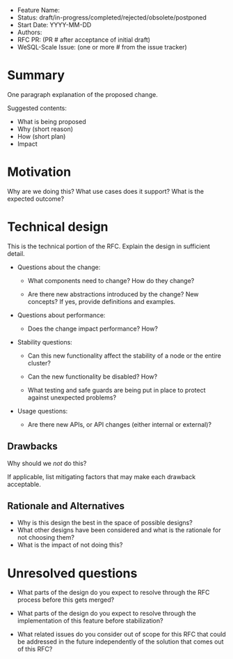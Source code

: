 - Feature Name:
- Status: draft/in-progress/completed/rejected/obsolete/postponed
- Start Date: YYYY-MM-DD
- Authors:
- RFC PR: (PR # after acceptance of initial draft)
- WeSQL-Scale  Issue: (one or more # from the issue tracker)

# Summary

One paragraph explanation of the proposed change.

Suggested contents:
- What is being proposed
- Why (short reason)
- How (short plan)
- Impact

# Motivation

Why are we doing this? 
What use cases does it support? 
What is the expected outcome?


# Technical design

This is the technical portion of the RFC. Explain the design in sufficient detail.

- Questions about the change:

    - What components need to change? How do they change?

    - Are there new abstractions introduced by the change? New concepts?
      If yes, provide definitions and examples.
      
- Questions about performance:

    - Does the change impact performance? How?
    
- Stability questions:

    - Can this new functionality affect the stability of a node or the
      entire cluster? 

    - Can the new functionality be disabled? How?
    
    - What testing and safe guards are being put in place to
      protect against unexpected problems?

- Usage questions:

    - Are there new APIs, or API changes (either internal or external)?


## Drawbacks

Why should we *not* do this?

If applicable, list mitigating factors that may make each drawback acceptable.


## Rationale and Alternatives

- Why is this design the best in the space of possible designs?
- What other designs have been considered and what is the rationale for not choosing them?
- What is the impact of not doing this?


# Unresolved questions

- What parts of the design do you expect to resolve through the RFC
  process before this gets merged?

- What parts of the design do you expect to resolve through the
  implementation of this feature before stabilization?

- What related issues do you consider out of scope for this RFC that
  could be addressed in the future independently of the solution that
  comes out of this RFC?